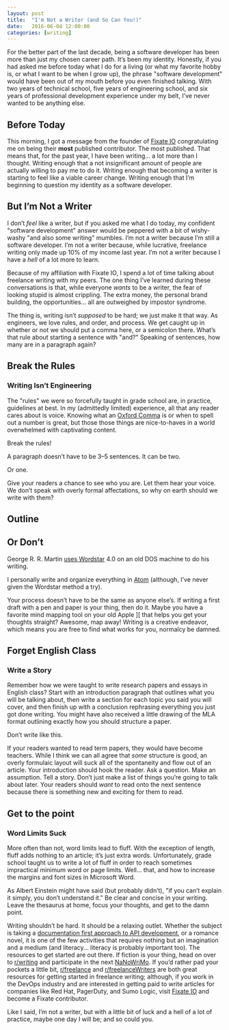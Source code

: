 ```yaml
---
layout: post
title:  "I'm Not a Writer (and So Can You!)"
date:   2016-06-04 12:00:00
categories: [writing]
---
```

For the better part of the last decade, being a software developer has been more than just my chosen career path. It’s been my identity. Honestly, if you had asked me before today what I do for a living (or what my favorite hobby is, or what I want to be when I grow up), the phrase "software development" would have been out of my mouth before you even finished talking. With two years of technical school, five years of engineering school, and six years of professional development experience under my belt, I’ve never wanted to be anything else.

## Before Today

This morning, I got a message from the founder of [Fixate IO](http://fixate.io/) congratulating me on being their **most** published contributor. The most published. That means that, for the past year, I have been writing... a lot more than I thought. Writing enough that a not insignificant amount of people are actually willing to pay me to do it. Writing enough that becoming a writer is starting to feel like a viable career change. Writing enough that I’m beginning to question my identity as a software developer.

## But I’m Not a Writer

I don’t _feel_ like a writer, but if you asked me what I do today, my confident "software development" answer would be peppered with a bit of wishy-washy "and also some writing" mumbles. I’m not a writer because I’m still a software developer. I’m not a writer because, while lucrative, freelance writing only made up 10% of my income last year. I’m not a writer because I have a _hell_ of a lot more to learn.

Because of my affiliation with Fixate IO, I spend a lot of time talking about freelance writing with my peers. The one thing I’ve learned during these conversations is that, while everyone _wants_ to be a writer, the fear of looking stupid is almost crippling. The extra money, the personal brand building, the opportunities... all are outweighed by impostor syndrome.

The thing is, writing isn’t _supposed_ to be hard; we just make it that way. As engineers, we love rules, and order, and process. We get caught up in whether or not we should put a comma here, or a semicolon there. What’s that rule about starting a sentence with "and?" Speaking of sentences, how many are in a paragraph again?

## Break the Rules

### Writing Isn’t Engineering

The "rules" we were so forcefully taught in grade school are, in practice, guidelines at best. In my (admittedly limited) experience, all that any reader cares about is voice. Knowing what an [Oxford Comma](https://en.wikipedia.org/wiki/Serial_comma) is or when to spell out a number is great, but those those things are nice-to-haves in a world overwhelmed with captivating content.

Break the rules!

A paragraph doesn’t have to be 3–5 sentences. It can be two.

Or one.

Give your readers a chance to see who you are. Let them hear your voice. We don’t speak with overly formal affectations, so why on earth should we write with them?

## Outline

## Or Don’t

George R. R. Martin [uses Wordstar](http://www.slate.com/blogs/future_tense/2014/05/14/george_r_r_martin_writes_on_dos_based_wordstar_4_0_software_from_the_1980s.html) 4.0 on an old DOS machine to do his writing.

I personally write and organize everything in [Atom](https://atom.io/) (although, I’ve never given the Wordstar method a try).

Your process doesn’t have to be the same as anyone else’s. If writing a first draft with a pen and paper is your thing, then do it. Maybe you have a favorite mind mapping tool on your old Apple ][ that helps you get your thoughts straight? Awesome, map away! Writing is a creative endeavor, which means you are free to find what works for you, normalcy be damned.

## Forget English Class

### Write a Story

Remember how we were taught to write research papers and essays in English class? Start with an introduction paragraph that outlines what you will be talking about, then write a section for each topic you said you will cover, and then finish up with a conclusion rephrasing everything you just got done writing. You might have also received a little drawing of the MLA format outlining exactly how you should structure a paper.

Don’t write like this.

If your readers wanted to read term papers, they would have become teachers. While I think we can all agree that _some_ structure is good, an overly formulaic layout will suck all of the spontaneity and flow out of an article. Your introduction should hook the reader. Ask a question. Make an assumption. Tell a story. Don’t just make a list of things you’re going to talk about later. Your readers should _want_ to read onto the next sentence because there is something new and exciting for them to read.

## Get to the point

### Word Limits Suck

More often than not, word limits lead to fluff. With the exception of length, fluff adds nothing to an article; it’s just extra words. Unfortunately, grade school taught us to write a lot of fluff in order to reach sometimes impractical minimum word or page limits. Well... that, and how to increase the margins and font sizes in Microsoft Word.

As Albert Einstein might have said (but probably didn’t), "if you can’t explain it simply, you don’t understand it." Be clear and concise in your writing. Leave the thesaurus at home, focus your thoughts, and get to the damn point.

Writing shouldn’t be hard. It should be a relaxing outlet. Whether the subject is taking a [documentation first approach to API development](https://www.sumologic.com/blog-devops/api-design/), or a romance novel, it is one of the few activities that requires nothing but an imagination and a medium (and literacy... literacy is probably important too). The resources to get started are out there. If fiction is your thing, head on over to [r/writing](http://reddit.com/r/writing) and participate in the next [NaNoWriMo](http://www.nanowrimo.org/). If you’d rather pad your pockets a little bit, [r/freelance](http://reddit.com/r/freelance) and [r/freelanceWriters](http://reddit.com/r/freelanceWriters) are both great resources for getting started in freelance writing; although, if you work in the DevOps industry and are interested in getting paid to write articles for companies like Red Hat, PagerDuty, and Sumo Logic, visit [Fixate IO](http://fixate.io/become-a-contributor/) and become a Fixate contributor.

Like I said, I’m not a writer, but with a little bit of luck and a hell of a lot of practice, maybe one day I will be; and so could you.
